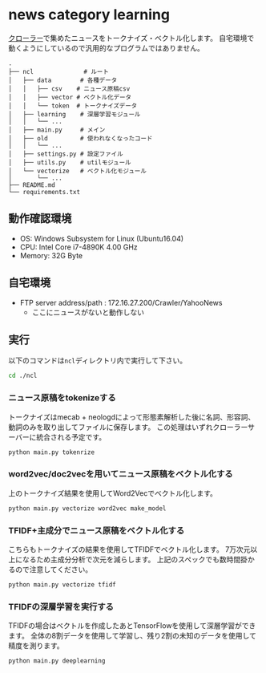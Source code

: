 # news category learning 

[クローラー](https://github.com/naronA/news_crawler)で集めたニュースをトークナイズ・ベクトル化します。
自宅環境で動くようにしているので汎用的なプログラムではありません。

```
.
├── ncl              # ルート
│   ├── data        # 各種データ
│   │   ├── csv    # ニュース原稿csv
│   │   ├── vector # ベクトル化データ
│   │   └── token  # トークナイズデータ
│   ├── learning    # 深層学習モジュール
│   │   └── ...
│   ├── main.py     # メイン
│   ├── old         # 使われなくなったコード
│   │   └── ...
│   ├── settings.py # 設定ファイル
│   ├── utils.py    # utilモジュール
│   └── vectorize   # ベクトル化モジュール
│       └── ...
├── README.md
└── requirements.txt

```

## 動作確認環境

- OS: Windows Subsystem for Linux (Ubuntu16.04)
- CPU: Intel Core i7-4890K 4.00 GHz 
- Memory: 32G Byte

## 自宅環境

- FTP server address/path : 172.16.27.200/Crawler/YahooNews
    - ここにニュースがないと動作しない

## 実行

以下のコマンドは`ncl`ディレクトリ内で実行して下さい。

``` bash
cd ./ncl
```

### ニュース原稿をtokenizeする
トークナイズはmecab + neologdによって形態素解析した後に名詞、形容詞、動詞のみを取り出してファイルに保存します。
この処理はいずれクローラーサーバーに統合される予定です。

``` bash
python main.py tokenrize
```

### word2vec/doc2vecを用いてニュース原稿をベクトル化する
上のトークナイズ結果を使用してWord2Vecでベクトル化します。

``` bash
python main.py vectorize word2vec make_model
```

### TFIDF+主成分でニュース原稿をベクトル化する
こちらもトークナイズの結果を使用してTFIDFでベクトル化します。
7万次元以上になるため主成分分析で次元を減らします。
上記のスペックでも数時間掛かるので注意してください。

``` bash
python main.py vectorize tfidf
```

### TFIDFの深層学習を実行する
TFIDFの場合はベクトルを作成したあとTensorFlowを使用して深層学習ができます。
全体の8割データを使用して学習し、残り2割の未知のデータを使用して精度を測ります。

``` bash
python main.py deeplearning
```
